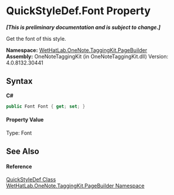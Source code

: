 # QuickStyleDef.Font Property 
 _**\[This is preliminary documentation and is subject to change.\]**_

Get the font of this style.

**Namespace:**&nbsp;<a href="56352230-71f2-f4b7-63a8-983965663af5">WetHatLab.OneNote.TaggingKit.PageBuilder</a><br />**Assembly:**&nbsp;OneNoteTaggingKit (in OneNoteTaggingKit.dll) Version: 4.0.8132.30441

## Syntax

**C#**<br />
``` C#
public Font Font { get; set; }
```


#### Property Value
Type: Font

## See Also


#### Reference
<a href="b060cbe3-abed-8941-9af9-880354eb2a81">QuickStyleDef Class</a><br /><a href="56352230-71f2-f4b7-63a8-983965663af5">WetHatLab.OneNote.TaggingKit.PageBuilder Namespace</a><br />